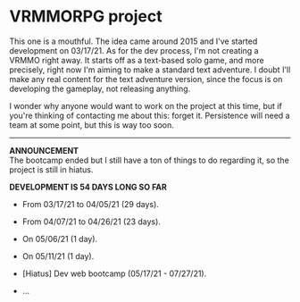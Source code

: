 # VRMMORPG project

This one is a mouthful. The idea came around 2015 and I've started development on 03/17/21. As for the dev process, I'm not creating a VRMMO right away. It starts off as a text-based solo game, and more precisely, right now I'm aiming to make a standard text adventure. I doubt I'll make any real content for the text adventure version, since the focus is on developing the gameplay, not releasing anything.

I wonder why anyone would want to work on the project at this time, but if you're thinking of contacting me about this: forget it. Persistence will need a team at some point, but this is way too soon.

---

**ANNOUNCEMENT**  
The bootcamp ended but I still have a ton of things to do regarding it, so the project is still in hiatus.

**DEVELOPMENT IS 54 DAYS LONG SO FAR**  
- From 03/17/21 to 04/05/21 (29 days).
- From 04/07/21 to 04/26/21 (23 days).
- On 05/06/21 (1 day).
- On 05/11/21 (1 day).

- [Hiatus] Dev web bootcamp (05/17/21 - 07/27/21).

- ...
